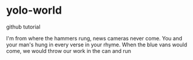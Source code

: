 # yolo-world
github tutorial

I'm from where the hammers rung, news cameras never come. You and your man's hung in every verse in your rhyme.
When the blue vans would come, we would throw our work in the can and run
